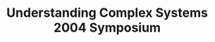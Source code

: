 ---
dateStart: 2007-05-17
dateEnd: 2007-05-20
title: "Understanding Complex Systems 2004 Symposium"
venue: "University of Illinois"
organizer: "Peter A. Hook"
credit: "Places & Spaces"
city: "Urbana-Champaign"
state: IL
country: USA
pdfLink:
venueImages:
 - sm: image01.sm.jpg
   lg: image01.lg.jpg
---